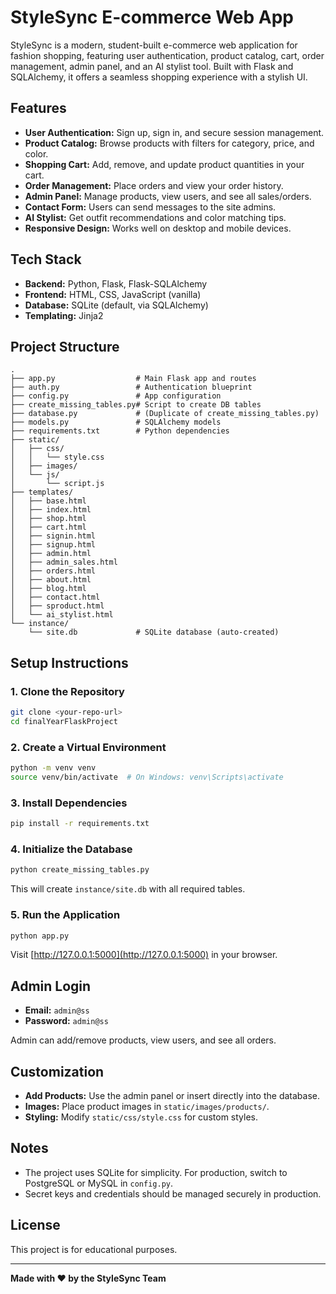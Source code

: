 # StyleSync E-commerce Web App

StyleSync is a modern, student-built e-commerce web application for fashion shopping, featuring user authentication, product catalog, cart, order management, admin panel, and an AI stylist tool. Built with Flask and SQLAlchemy, it offers a seamless shopping experience with a stylish UI.

## Features

- **User Authentication:** Sign up, sign in, and secure session management.
- **Product Catalog:** Browse products with filters for category, price, and color.
- **Shopping Cart:** Add, remove, and update product quantities in your cart.
- **Order Management:** Place orders and view your order history.
- **Admin Panel:** Manage products, view users, and see all sales/orders.
- **Contact Form:** Users can send messages to the site admins.
- **AI Stylist:** Get outfit recommendations and color matching tips.
- **Responsive Design:** Works well on desktop and mobile devices.

## Tech Stack

- **Backend:** Python, Flask, Flask-SQLAlchemy
- **Frontend:** HTML, CSS, JavaScript (vanilla)
- **Database:** SQLite (default, via SQLAlchemy)
- **Templating:** Jinja2

## Project Structure

```
.
├── app.py                  # Main Flask app and routes
├── auth.py                 # Authentication blueprint
├── config.py               # App configuration
├── create_missing_tables.py# Script to create DB tables
├── database.py             # (Duplicate of create_missing_tables.py)
├── models.py               # SQLAlchemy models
├── requirements.txt        # Python dependencies
├── static/
│   ├── css/
│   │   └── style.css
│   ├── images/
│   └── js/
│       └── script.js
├── templates/
│   ├── base.html
│   ├── index.html
│   ├── shop.html
│   ├── cart.html
│   ├── signin.html
│   ├── signup.html
│   ├── admin.html
│   ├── admin_sales.html
│   ├── orders.html
│   ├── about.html
│   ├── blog.html
│   ├── contact.html
│   ├── sproduct.html
│   └── ai_stylist.html
└── instance/
    └── site.db             # SQLite database (auto-created)
```

## Setup Instructions

### 1. Clone the Repository

```sh
git clone <your-repo-url>
cd finalYearFlaskProject
```

### 2. Create a Virtual Environment

```sh
python -m venv venv
source venv/bin/activate  # On Windows: venv\Scripts\activate
```

### 3. Install Dependencies

```sh
pip install -r requirements.txt
```

### 4. Initialize the Database

```sh
python create_missing_tables.py
```

This will create `instance/site.db` with all required tables.

### 5. Run the Application

```sh
python app.py
```

Visit [http://127.0.0.1:5000](http://127.0.0.1:5000) in your browser.

## Admin Login

- **Email:** `admin@ss`
- **Password:** `admin@ss`

Admin can add/remove products, view users, and see all orders.

## Customization

- **Add Products:** Use the admin panel or insert directly into the database.
- **Images:** Place product images in `static/images/products/`.
- **Styling:** Modify `static/css/style.css` for custom styles.

## Notes

- The project uses SQLite for simplicity. For production, switch to PostgreSQL or MySQL in `config.py`.
- Secret keys and credentials should be managed securely in production.

## License

This project is for educational purposes.

---

**Made with ❤️ by the StyleSync Team**